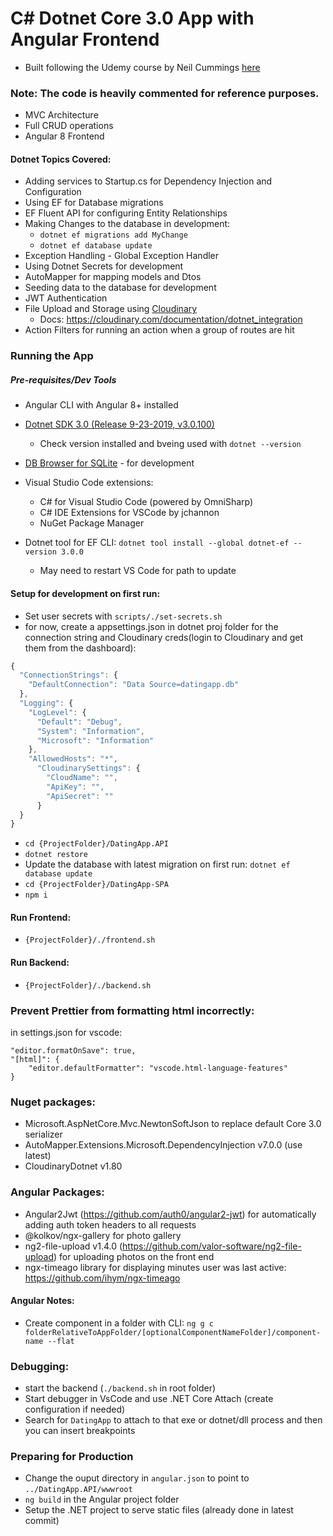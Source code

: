 # C# Dotnet Core 3.0 App with Angular Frontend

- Built following the Udemy course by Neil Cummings [here](https://www.udemy.com/course/build-an-app-with-aspnet-core-and-angular-from-scratch/)

### Note: The code is heavily commented for reference purposes.

- MVC Architecture
- Full CRUD operations
- Angular 8 Frontend

#### Dotnet Topics Covered:

- Adding services to Startup.cs for Dependency Injection and Configuration
- Using EF for Database migrations
- EF Fluent API for configuring Entity Relationships
- Making Changes to the database in development:
  - `dotnet ef migrations add MyChange`
  - `dotnet ef database update`
- Exception Handling - Global Exception Handler
- Using Dotnet Secrets for development
- AutoMapper for mapping models and Dtos
- Seeding data to the database for development
- JWT Authentication
- File Upload and Storage using [Cloudinary](https://cloudinary.com)
  - Docs: https://cloudinary.com/documentation/dotnet_integration
- Action Filters for running an action when a group of routes are hit

### Running the App

##### Pre-requisites/Dev Tools

- Angular CLI with Angular 8+ installed
- [Dotnet SDK 3.0 (Release 9-23-2019, v3.0.100)](https://dotnet.microsoft.com/download/dotnet-core/3.0)
  - Check version installed and bveing used with `dotnet --version`
- [DB Browser for SQLite](https://sqlitebrowser.org/) - for development
- Visual Studio Code extensions:
  - C# for Visual Studio Code (powered by OmniSharp)
  - C# IDE Extensions for VSCode by jchannon
  - NuGet Package Manager
- Dotnet tool for EF CLI: `dotnet tool install --global dotnet-ef --version 3.0.0`

  - May need to restart VS Code for path to update

#### Setup for development on first run:

- Set user secrets with `scripts/./set-secrets.sh`
- for now, create a appsettings.json in dotnet proj folder for the connection string and Cloudinary creds(login to Cloudinary and get them from the dashboard):

```javascript
{
  "ConnectionStrings": {
    "DefaultConnection": "Data Source=datingapp.db"
  },
  "Logging": {
    "LogLevel": {
      "Default": "Debug",
      "System": "Information",
      "Microsoft": "Information"
    },
    "AllowedHosts": "*",
      "CloudinarySettings": {
        "CloudName": "",
        "ApiKey": "",
        "ApiSecret": ""
      }
  }
}
```

- `cd {ProjectFolder}/DatingApp.API`
- `dotnet restore`
- Update the database with latest migration on first run: `dotnet ef database update`
- `cd {ProjectFolder}/DatingApp-SPA`
- `npm i`

#### Run Frontend:

- `{ProjectFolder}/./frontend.sh`

#### Run Backend:

- `{ProjectFolder}/./backend.sh`

### Prevent Prettier from formatting html incorrectly:

in settings.json for vscode:

```
"editor.formatOnSave": true,
"[html]": {
    "editor.defaultFormatter": "vscode.html-language-features"
}
```

### Nuget packages:

- Microsoft.AspNetCore.Mvc.NewtonSoftJson to replace default Core 3.0 serializer
- AutoMapper.Extensions.Microsoft.DependencyInjection v7.0.0 (use latest)
- CloudinaryDotnet v1.80

### Angular Packages:

- Angular2Jwt (https://github.com/auth0/angular2-jwt) for automatically adding auth token headers to all requests
- @kolkov/ngx-gallery for photo gallery
- ng2-file-upload v1.4.0 (https://github.com/valor-software/ng2-file-upload) for uploading photos on the front end
- ngx-timeago library for displaying minutes user was last active: https://github.com/ihym/ngx-timeago

#### Angular Notes:

- Create component in a folder with CLI: `ng g c folderRelativeToAppFolder/[optionalComponentNameFolder]/component-name --flat`

### Debugging:

- start the backend (`./backend.sh` in root folder)
- Start debugger in VsCode and use .NET Core Attach (create configuration if needed)
- Search for `DatingApp` to attach to that exe or dotnet/dll process and then you can insert breakpoints

### Preparing for Production

- Change the ouput directory in `angular.json` to point to `../DatingApp.API/wwwroot`
- `ng build` in the Angular project folder
- Setup the .NET project to serve static files (already done in latest commit)
